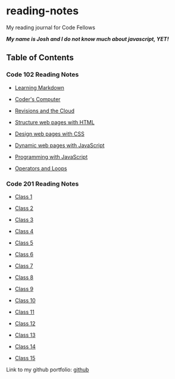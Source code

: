 # reading-notes

My reading journal for Code Fellows

***My name is Josh and I do not know much about javascript, YET!***

## Table of Contents

### Code 102 Reading Notes

- [Learning Markdown](https://coff23.github.io/reading-notes/class1)

- [Coder's Computer](https://coff23.github.io/reading-notes/class2)

- [Revisions and the Cloud](https://coff23.github.io/reading-notes/class3)

- [Structure web pages with HTML](https://coff23.github.io/reading-notes/class4)

- [Design web pages with CSS](https://coff23.github.io/reading-notes/class5)

- [Dynamic web pages with JavaScript](https://coff23.github.io/reading-notes/class6)

- [Programming with JavaScript](https://coff23.github.io/reading-notes/class7)

- [Operators and Loops](https://coff23.github.io/reading-notes/class8)

### Code 201 Reading Notes

- [Class 1](https://coff23.github.io/reading-notes/201-class-1)

- [Class 2](https://coff23.github.io/reading-notes/201-class-2)

- [Class 3](https://coff23.github.io/reading-notes/201-class-3)

- [Class 4](https://coff23.github.io/reading-notes/201-class-4)

- [Class 5](https://coff23.github.io/reading-notes/201-class-5)

- [Class 6](https://coff23.github.io/reading-notes/201-class-6)

- [Class 7](https://coff23.github.io/reading-notes/201-class-7)

- [Class 8](https://coff23.github.io/reading-notes/201-class-8)

- [Class 9](https://coff23.github.io/reading-notes/201-class-9)

- [Class 10](https://coff23.github.io/reading-notes/201-class-10)

- [Class 11](https://coff23.github.io/reading-notes/201-class-11)

- [Class 12](https://coff23.github.io/reading-notes/201-class-12)

- [Class 13](https://coff23.github.io/reading-notes/201-class-13)

- [Class 14](https://coff23.github.io/reading-notes/201-class-14)

- [Class 15](https://coff23.github.io/reading-notes/201-class-15)

Link to my github portfolio: [github](https://github.com/Coff23)
